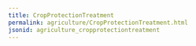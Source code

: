 ```yaml
---
title: CropProtectionTreatment
permalink: agriculture/CropProtectionTreatment.html
jsonid: agriculture_cropprotectiontreatment
---
```

